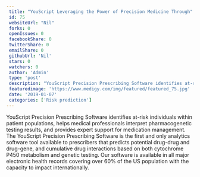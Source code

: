 ```yaml
--- 
 title: "YouScript Leveraging the Power of Precision Medicine Through" 
 id: 75  
 websiteUrl: "Nil" 
 forks: 0 
 openIssues: 0  
 facebookShare: 0  
 twitterShare: 0  
 emailShare: 0  
 githubUrl: 'Nil'
 stars: 0 
 watchers: 0 
 author: 'Admin' 
 type: 'post' 
 description: "YouScript Precision Prescribing Software identifies at-risk individuals within patient populations helps medical professionals interpret pharmacogenet"
 featuredimage: 'https://www.medigy.com/img/featured/featured_75.jpg' 
 date: '2019-01-07'
 categories: ['Risk prediction']
---
```

YouScript Precision Prescribing Software identifies at-risk individuals within patient populations, helps medical professionals interpret pharmacogenetic testing results, and provides expert support for medication management. The YouScript Precision Prescribing Software is the first and only analytics software tool available to prescribers that predicts potential drug-drug and drug-gene, and cumulative drug interactions based on both cytochrome P450 metabolism and genetic testing. Our software is available in all major electronic health records covering over 60% of the US population with the capacity to impact internationally.